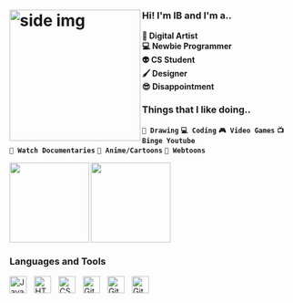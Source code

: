 
# <img src="https://i.pinimg.com/originals/b2/e7/56/b2e756d9e02a17daf195ea4927494ecd.gif" align ="left" alt="side img" width="230" height="auto" />



### **Hi! I'm IB and I'm a..**

**🎨 Digital Artist** <br/>
**💻 Newbie Programmer** <br/>
**👽 CS Student** <br/>
**🖌️ Designer** <br/>
**😎 Disappointment**



### Things that I like doing..

**`🎨 Drawing`** 
**`💻 Coding`**
**`🎮 Video Games`**
**`📺 Binge Youtube`** <br/>
**`📼 Watch Documentaries`**
**`👺 Anime/Cartoons`**
**`📗 Webtoons`**


<img src="https://www.icegif.com/wp-content/uploads/2022/05/icegif-1035.gif" align="left" width="140" height="auto" />
<img src="https://2.bp.blogspot.com/-IYuKasIqJSI/WPVryfyuhkI/AAAAAAAOnAw/boSzUubeyR0ecILV-O-FDgijLLkm52fBwCLcB/s1600/AS002524_22.gif" align ="center"width="140" height="auto" />



### Languages and Tools 

<img align="left" alt="Java" width="30px" style="padding-right:10px;" src="https://cdn-icons-png.flaticon.com/512/311/311334.png"/>
<img align="left" alt="HTML" width="30px" style="padding-right:10px;" src="https://cdn-icons-png.flaticon.com/512/1199/1199118.png" />
<img align="left" alt="CSS" width="30px" style="padding-right:10px;" src="https://cdn-icons-png.flaticon.com/512/1199/1199113.png" />
<img align="left" alt="GitHub" width="30px" style="padding-right:10px;" src="https://cdn-icons-png.flaticon.com/512/779/779088.png" />
<img align="left" alt="GitHub" width="30px" style="padding-right:10px;" src="https://cdn-icons-png.flaticon.com/512/2496/2496696.png" />
<img align="left" alt="GitHub" width="30px" style="padding-right:10px;" src="https://cdn-icons-png.flaticon.com/512/2496/2496742.png" />
<br />



#
